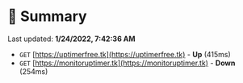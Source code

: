 # 📖 Summary
Last updated: **1/24/2022, 7:42:36 AM**

- `GET` [https://uptimerfree.tk](https://uptimerfree.tk) - **Up** (415ms)
- `GET` [https://monitoruptimer.tk](https://monitoruptimer.tk) - **Down** (254ms)
